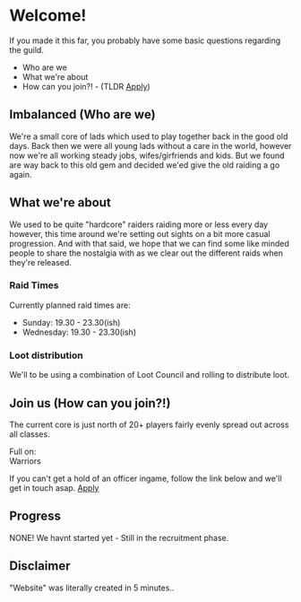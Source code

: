 # Welcome!

If you made it this far, you probably have some basic questions regarding the guild.
- Who are we
- What we're about
- How can you join?! - (TLDR [Apply](https://forms.gle/L4999y2iGFdHx6Sf9))

## Imbalanced (Who are we)

We're a small core of lads which used to play together back in the good old days. 
Back then we were all young lads without a care in the world, however now we're all working steady
jobs, wifes/girfriends and kids. But we found are way back to this old gem and decided we'ed give
the old raiding a go again.

## What we're about

We used to be quite "hardcore" raiders raiding more or less every day however, this time around
we're setting out sights on a bit more casual progression. And with that said, we hope that we can
find some like minded people to share the nostalgia with as we clear out the different raids when they're
released.

### Raid Times
Currently planned raid times are:
* Sunday: 19.30 - 23.30(ish)
* Wednesday: 19.30 - 23.30(ish)

### Loot distribution
We'll to be using a combination of Loot Council and rolling to distribute loot.

## Join us (How can you join?!)

The current core is just north of 20+ players fairly evenly spread out across all classes.  

Full on:  
Warriors

If you can't get a hold of an officer ingame, follow the link below and we'll get in touch asap.
[Apply](https://forms.gle/L4999y2iGFdHx6Sf9)

## Progress

NONE! We havnt started yet - Still in the recruitment phase.

## Disclaimer

"Website" was literally created in 5 minutes..
